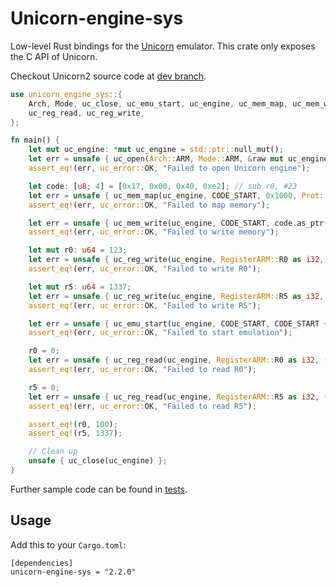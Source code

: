 # Unicorn-engine-sys

Low-level Rust bindings for the [Unicorn](http://www.unicorn-engine.org/) emulator. This crate only exposes the C API of Unicorn.

Checkout Unicorn2 source code at [dev branch](https://github.com/unicorn-engine/unicorn/tree/dev).

```rust
use unicorn_engine_sys::{
    Arch, Mode, uc_close, uc_emu_start, uc_engine, uc_mem_map, uc_mem_write, uc_open,
    uc_reg_read, uc_reg_write,
};

fn main() {
    let mut uc_engine: *mut uc_engine = std::ptr::null_mut();
    let err = unsafe { uc_open(Arch::ARM, Mode::ARM, &raw mut uc_engine) };
    assert_eq!(err, uc_error::OK, "Failed to open Unicorn engine");

    let code: [u8; 4] = [0x17, 0x00, 0x40, 0xe2]; // sub r0, #23
    let err = unsafe { uc_mem_map(uc_engine, CODE_START, 0x1000, Prot::ALL.0) };
    assert_eq!(err, uc_error::OK, "Failed to map memory");

    let err = unsafe { uc_mem_write(uc_engine, CODE_START, code.as_ptr().cast(), code.len()) };
    assert_eq!(err, uc_error::OK, "Failed to write memory");

    let mut r0: u64 = 123;
    let err = unsafe { uc_reg_write(uc_engine, RegisterARM::R0 as i32, (&raw mut r0).cast()) };
    assert_eq!(err, uc_error::OK, "Failed to write R0");

    let mut r5: u64 = 1337;
    let err = unsafe { uc_reg_write(uc_engine, RegisterARM::R5 as i32, (&raw mut r5).cast()) };
    assert_eq!(err, uc_error::OK, "Failed to write R5");

    let err = unsafe { uc_emu_start(uc_engine, CODE_START, CODE_START + code.len() as u64, 0, 0) };
    assert_eq!(err, uc_error::OK, "Failed to start emulation");

    r0 = 0;
    let err = unsafe { uc_reg_read(uc_engine, RegisterARM::R0 as i32, (&raw mut r0).cast()) };
    assert_eq!(err, uc_error::OK, "Failed to read R0");

    r5 = 0;
    let err = unsafe { uc_reg_read(uc_engine, RegisterARM::R5 as i32, (&raw mut r5).cast()) };
    assert_eq!(err, uc_error::OK, "Failed to read R5");

    assert_eq!(r0, 100);
    assert_eq!(r5, 1337);

    // Clean up
    unsafe { uc_close(uc_engine) };
}
```

Further sample code can be found in [tests](./src/tests).

## Usage

Add this to your `Cargo.toml`:

```
[dependencies]
unicorn-engine-sys = "2.2.0"
```
